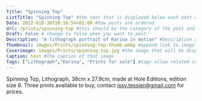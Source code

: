 ```yaml
---
Title: "Spinning Top"
ListTitle: "Spinning Top" #the text that is displayed below each post on the list pages
Date: 2022-010-30T20:16:54+01:00 #how posts are ordered 
Url: /prints/spinning-top #this should be the category of the post and then the file name e.g. /print/printfilename
Draft: False # change to false when you want to post
Description: "A lithograph portrait of Karina in motion" #Description of the post
Thumbnail: images/Prints/spinning-top-thumb.webp #append link to image that will be shown on the list page
Coverimage: images/Prints/spinning-top.jpg #the image that will be displayed at the top of the post
Caption: test #the caption of that image
Tags: ["Lithograph","Karina", "Prints for sale"] #tags allow related content to be grouped together, add more by adding a comma to the latest tag
---
```

Spinning Top, Lithograph, 38cm x 27.9cm, made at Hole Editions, edition size 8. Three prints available to buy, contact issy.tessier@gmail.com for prices. 

